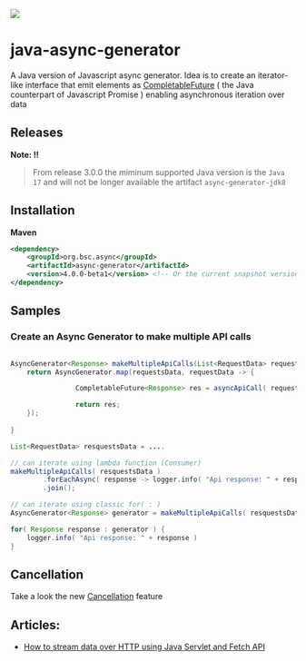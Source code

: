 <a href="https://central.sonatype.com/artifact/org.bsc.async/async-generator"><img src="https://img.shields.io/maven-central/v/org.bsc.async/async-generator.svg">
</a>

# java-async-generator

A Java version of Javascript async generator. 
Idea is to create an iterator-like interface that emit elements as [CompletableFuture] ( the Java counterpart of Javascript Promise ) enabling asynchronous iteration over data 


## Releases 

**Note: ‼️**
> From release 3.0.0 the miminum supported Java version is the `Java 17` and
> will not be longer available the artifact `async-generator-jdk8`


## Installation

**Maven**
```xml
<dependency>
    <groupId>org.bsc.async</groupId>
    <artifactId>async-generator</artifactId>
    <version>4.0.0-beta1</version> <!-- Or the current snapshot version -->
</dependency>
```

## Samples

### Create an Async Generator to make multiple API calls
 
```java

AsyncGenerator<Response> makeMultipleApiCalls(List<RequestData> requestsData) {
    return AsyncGenerator.map(requestsData, requestData -> {

                CompletableFuture<Response> res = asyncApiCall( requestData );

                return res;
    });
    
}

List<RequestData> resquestsData = .... 

// can iterate using lambda function (Consumer)
makeMultipleApiCalls( resquestsData )
        .forEachAsync( response -> logger.info( "Api response: " + response ) )
        .join();

// can iterate using classic for( : )
AsyncGenerator<Response> generator = makeMultipleApiCalls( resquestsData );

for( Response response : generator ) {
    logger.info( "Api response: " + response )
}        

```
## Cancellation

Take a look the new [Cancellation](CANCELLATION.md) feature

## Articles:

* [How to stream data over HTTP using Java Servlet and Fetch API](https://bsorrentino.github.io/bsorrentino/web/2024/07/21/how-to-stream-data-in-java.html)

[CompletableFuture]: https://docs.oracle.com/en/java/javase/11/docs/api/java.base/java/util/concurrent/CompletableFuture.html
